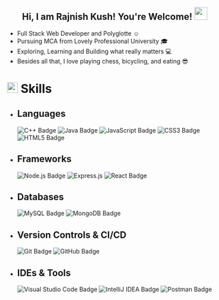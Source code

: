 <h2 align="center"> 
  Hi, I am Rajnish Kush! You're Welcome! 
  <img src="https://raw.githubusercontent.com/aemmadi/aemmadi/master/wave.gif" width="30px"> 
  <br/> 
</h2> 

- Full Stack Web Developer and Polyglotte ☺️
- Pursuing MCA from Lovely Professional University 🎓
- Exploring, Learning and Building what really matters 💻
- Besides all that, I love playing chess, bicycling, and eating 😎

# <img src="https://media2.giphy.com/media/QssGEmpkyEOhBCb7e1/giphy.gif?cid=ecf05e47a0n3gi1bfqntqmob8g9aid1oyj2wr3ds3mg700bl&rid=giphy.gif" width ="25"> <b>Skills</b>

- ## Languages
    ![C++ Badge](https://img.shields.io/badge/C++-%2300599C.svg?logo=c%2B%2B&logoColor=white&style=flat)
    ![Java Badge](https://custom-icon-badges.demolab.com/badge/Java-ED8B00.svg?logo=java-colorful)
    ![JavaScript Badge](https://img.shields.io/badge/Javascript-%23323330.svg?&logo=javascript&logoColor=%23F7DF1E&style=flat)
    ![CSS3 Badge](https://img.shields.io/badge/CSS3-%231572B6.svg?&logo=css3&logoColor=white&style=flat) 
    ![HTML5 Badge](https://img.shields.io/badge/HTML5-%23E34F26.svg?&logo=html5&logoColor=white&style=flat) 
- ## Frameworks
    ![Node.js Badge](https://img.shields.io/badge/Node.js-393?logo=nodedotjs&logoColor=fff&style=flat)
    ![Express.js](https://img.shields.io/badge/express.js-%23404d59.svg?&logo=express&logoColor=%2361DAFB)
    ![React Badge](https://img.shields.io/badge/React-%2320232a.svg?&logo=react&logoColor=%2361DAFB&style=flat)    
- ## Databases 
    ![MySQL Badge](https://img.shields.io/badge/MySQL-%2300f.svg?&logo=mysql&logoColor=white&style=flat)
    ![MongoDB Badge](https://img.shields.io/badge/MongoDB-%234ea94b.svg?&logo=mongodb&logoColor=white&style=flat)
- ## Version Controls & CI/CD
    ![Git Badge](https://img.shields.io/badge/Git-F05032?logo=git&logoColor=fff&style=flat)
    ![GitHub Badge](https://img.shields.io/badge/GitHub-181717?logo=github&logoColor=fff&style=flat)
- ## IDEs & Tools
    ![Visual Studio Code Badge](https://img.shields.io/badge/Visual%20Studio%20Code-007ACC?logo=visualstudiocode&logoColor=fff&style=flat)
    ![IntelliJ IDEA Badge](https://img.shields.io/badge/IntelliJ%20IDEA-000?logo=intellijidea&logoColor=fff&style=flat)
    ![Postman Badge](https://img.shields.io/badge/Postman-FF6C37?logo=postman&logoColor=fff&style=flat)
